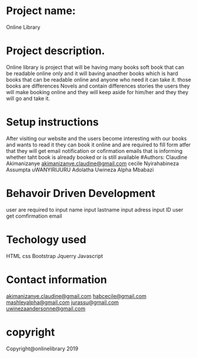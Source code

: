 # Project name:
 Online Library
# Project description.
Online library is project that will be having  many books  soft book that can be readable online only and it will baving anaother books which is  hard books that can be readable  online and anyone who need it can take it.
those books   are differences Novels and contain differences stories
the users they  will make booking online and they will keep aside for him/her
and they they will go and take it.

# Setup instructions 
After visiting our website and the users become interesting with our books  and wants to read it  they can book it online and  are required to fill form atfer that they will get email notification or cofirmation emails that  is  informing whether taht book is already booked or is still available
 #Authors:
  Claudine Akimanizanye akimanizanye.claudine@gmail.com 
 cecile  Nyirahabineza 
 Assumpta uWANYIRIJURU
 Adolatha Uwineza
 Alpha Mbabazi


# Behavoir Driven Development 
 user  are required to input  name
 input lastname
 input adress
 input ID
 user get  comfirmation email
# Techology used
HTML
css
Bootstrap
Jquerry
Javascript
# Contact information
akimanizanye.claudine@gmail.com
habcecile@gmail.com
mashleyalpha@gmail.com
jurassu@gmail.com
uwinezaandersonne@gmail.com
# copyright
Copyright@onlinelibrary 2019
